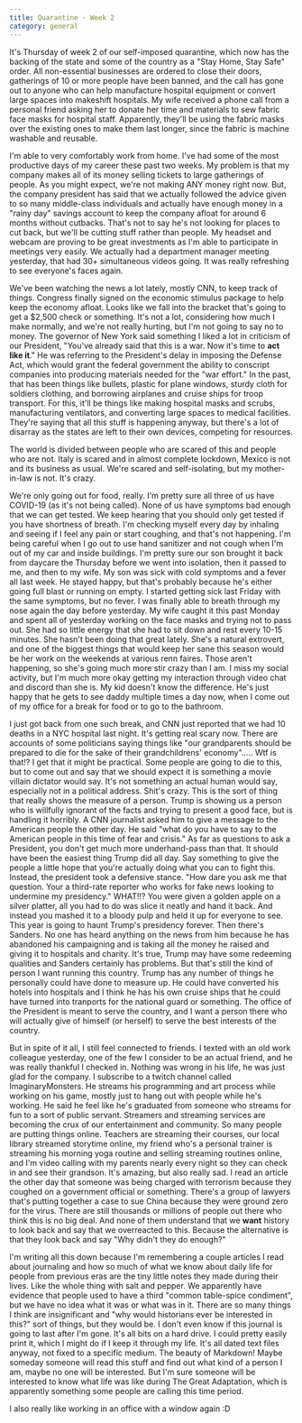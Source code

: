 ```yaml
---
title: Quarantine - Week 2
category: general
---
```

It's Thursday of week 2 of our self-imposed quarantine, which now has the backing of the state and some of the country as a "Stay Home, Stay Safe" order. All non-essential businesses are ordered to close their doors, gatherings of 10 or more people have been banned, and the call has gone out to anyone who can help manufacture hospital equipment or convert large spaces into makeshift hospitals. My wife received a phone call from a personal friend asking her to donate her time and materials to sew fabric face masks for hospital staff. Apparently, they'll be using the fabric masks over the existing ones to make them last longer, since the fabric is machine washable and reusable.

I'm able to very comfortably work from home. I've had some of the most productive days of my career these past two weeks. My problem is that my company makes all of its money selling tickets to large gatherings of people. As you might expect, we're not making ANY money right now. But, the company president has said that we actually followed the advice given to so many middle-class individuals and actually have enough money in a "rainy day" savings account to keep the company afloat for around 6 months without cutbacks. That's not to say he's not looking for places to cut back, but we'll be cutting stuff rather than people. My headset and webcam are proving to be great investments as I'm able to participate in meetings very easily. We actually had a department manager meeting yesterday, that had 30+ simultaneous videos going. It was really refreshing to see everyone's faces again.

We've been watching the news a lot lately, mostly CNN, to keep track of things. Congress finally signed on the economic stimulus package to help keep the economy afloat. Looks like we fall into the bracket that's going to get a $2,500 check or something. It's not a lot, considering how much I make normally, and we're not really hurting, but I'm not going to say no to money. The governor of New York said something I liked a lot in criticism of our President, "You've already said that this is a war. Now it's time to **act like it**." He was referring to the President's delay in imposing the Defense Act, which would grant the federal government the ability to conscript companies into producing materials needed for the "war effort." In the past, that has been things like bullets, plastic for plane windows, sturdy cloth for soldiers clothing, and borrowing airplanes and cruise ships for troop transport. For this, it'll be things like making hospital masks and scrubs, manufacturing ventilators, and converting large spaces to medical facilities. They're saying that all this stuff is happening anyway, but there's a lot of disarray as the states are left to their own devices, competing for resources.

The world is divided between people who are scared of this and people who are not. Italy is scared and in almost complete lockdown, Mexico is not and its business as usual. We're scared and self-isolating, but my mother-in-law is not. It's crazy.

We're only going out for food, really. I'm pretty sure all three of us have COVID-19 (as it's not being called). None of us have symptoms bad enough that we can get tested. We keep hearing that you should only get tested if you have shortness of breath. I'm checking myself every day by inhaling and seeing if I feel any pain or start coughing, and that's not happening. I'm being careful when I go out to use hand sanitizer and not cough when I'm out of my car and inside buildings. I'm pretty sure our son brought it back from daycare the Thursday before we went into isolation, then it passed to me, and then to my wife. My son was sick with cold symptoms and a fever all last week. He stayed happy, but that's probably because he's either going full blast or running on empty. I started getting sick last Friday with the same symptoms, but no fever. I was finally able to breath through my nose again the day before yesterday. My wife caught it this past Monday and spent all of yesterday working on the face masks and trying not to pass out. She had so little energy that she had to sit down and rest every 10-15 minutes. She hasn't been doing that great lately. She's a natural extrovert, and one of the biggest things that would keep her sane this season would be her work on the weekends at various renn faires. Those aren't happening, so she's going much more stir crazy than I am. I miss my social activity, but I'm much more okay getting my interaction through video chat and discord than she is. My kid doesn't know the difference. He's just happy that he gets to see daddy multiple times a day now, when I come out of my office for a break for food or to go to the bathroom.

I just got back from one such break, and CNN just reported that we had 10 deaths in a NYC hospital last night. It's getting real scary now. There are accounts of some politicians saying things like "our grandparents should be prepared to die for the sake of their grandchildrens' economy"..... Wtf is that!? I get that it might be practical. Some people are going to die to this, but to come out and say that we should expect it is something a movie villain dictator would say. It's not something an actual human would say, especially not in a political address. Shit's crazy. This is the sort of thing that really shows the measure of a person. Trump is showing us a person who is willfully ignorant of the facts and trying to present a good face, but is handling it horribly. A CNN journalist asked him to give a message to the American people the other day. He said "what do you have to say to the American people in this time of fear and crisis." As far as questions to ask a President, you don't get much more underhand-pass than that. It should have been the easiest thing Trump did all day. Say something to give the people a little hope that you're actually doing what you can to fight this. Instead, the president took a defensive stance. "How dare you ask me that question. Your a third-rate reporter who works for fake news looking to undermine my presidency." WHAT!!? You were given a golden apple on a silver platter, all you had to do was slice it neatly and hand it back. And instead you mashed it to a bloody pulp and held it up for everyone to see. This year is going to haunt Trump's presidency forever. Then there's Sanders. No one has heard anything on the news from him because he has abandoned his campaigning and is taking all the money he raised and giving it to hospitals and charity. It's true, Trump may have some redeeming qualities and Sanders certainly has problems. But that's still the kind of person I want running this country. Trump has any number of things he personally could have done to measure up. He could have converted his hotels into hospitals and I think he has his own cruise ships that he could have turned into tranports for the national guard or something. The office of the President is meant to serve the country, and I want a person there who will actually give of himself (or herself) to serve the best interests of the country.

But in spite of it all, I still feel connected to friends. I texted with an old work colleague yesterday, one of the few I consider to be an actual friend, and he was really thankful I checked in. Nothing was wrong in his life, he was just glad for the company. I subscribe to a twitch channel called ImaginaryMonsters. He streams his programming and art process while working on his game, mostly just to hang out with people while he's working. He said he feel like he's graduated from someone who streams for fun to a sort of public servant. Streamers and streaming services are becoming the crux of our entertainment and community. So many people are putting things online. Teachers are streaming their courses, our local library streamed storytime online, my friend who's a personal trainer is streaming his morning yoga routine and selling streaming routines online, and I'm video calling with my parents nearly every night so they can check in and see their grandson. It's amazing, but also really sad. I read an article the other day that someone was being charged with terrorism because they coughed on a government official or something. There's a group of lawyers that's putting together a case to sue China because they were ground zero for the virus. There are still thousands or millions of people out there who think this is no big deal. And none of them understand that we **want** history to look back and say that we overreacted to this. Because the alternative is that they look back and say "Why didn't they do enough?"

I'm writing all this down because I'm remembering a couple articles I read about journaling and how so much of what we know about daily life for people from previous eras are the tiny little notes they made during their lives. Like the whole thing with salt and pepper. We apparently have evidence that people used to have a third "common table-spice condiment", but we have no idea what it was or what was in it. There are so many things I think are insignificant and "why would historians ever be interested in this?" sort of things, but they would be. I don't even know if this journal is going to last after I'm gone. It's all bits on a hard drive. I could pretty easily print it, which I might do if I keep it through my life. It's all dated text files anyway, not fixed to a specific medium. The beauty of Markdown! Maybe someday someone will read this stuff and find out what kind of a person I am, maybe no one will be interested. But I'm sure someone will be interested to know what life was like during The Great Adaptation, which is apparently something some people are calling this time period.

I also really like working in an office with a window again :D
